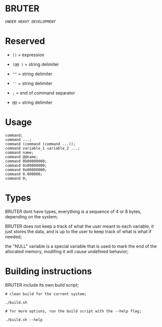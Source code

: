 
# BRUTER


*`UNDER HEAVY DEVELOPMENT`*


# Reserved

- `()` = expression

- `(@@ )` = string delimiter

- `""` = string delimiter

- `''` = string delimiter

- `;` = end of command separator

- `@@` = string delimiter

# Usage

    command;
    command ...;
    command (command (command ...));
    command variable_1 variable_2 ...;
    command name;
    command @@name;
    command 0b00000000;
    command 0x00000000;
    command 0o00000000;
    command 0.000000;
    command 0;

# Types

  BRUTER dont have types, everything is a sequence of 4 or 8 bytes, depending on the system;

  BRUTER does not keep a track of what the user meant to each variable, it just stores the data, and is up to the user to keep track of what is what if needed;

  the "NULL" variable is a special variable that is used to mark the end of the allocated memory, modifing it will cause undefined behavior;

# Building instructions

  BRUTER include its own build script;

    # clean build for the current system;
    
    ./build.sh

    # for more options, run the build script with the --help flag;
    
    ./build.sh --help
